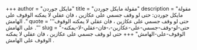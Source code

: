 +++
author = "مايكل جوردن"
title = "مقولة مايكل جوردن"
description = "مقولة مايكل جوردن: حتى لو وقف جسمي على عكازين ، فان عقلي لا يمكنه الوقوف على الهامش ."
quote = '''حتى لو وقف جسمي على عكازين ، فان عقلي لا يمكنه الوقوف على الهامش .'''
slug = "حتى-لو-وقف-جسمي-على-عكازين-،-فان-عقلي-لا-يمكنه-الوقوف-على-الهامش"
+++
حتى لو وقف جسمي على عكازين ، فان عقلي لا يمكنه الوقوف على الهامش .
